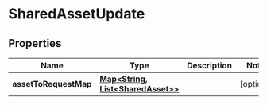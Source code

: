 
# SharedAssetUpdate

## Properties
Name | Type | Description | Notes
------------ | ------------- | ------------- | -------------
**assetToRequestMap** | [**Map&lt;String, List&lt;SharedAsset&gt;&gt;**](List.md) |  |  [optional]



